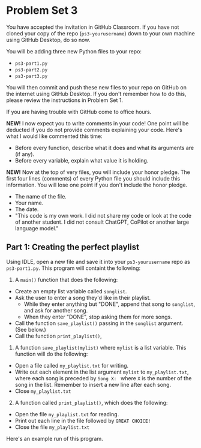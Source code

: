 # Problem Set 3
You have accepted the invitation in GitHub Classroom. If you have not cloned your copy of the repo (`ps3-yourusername`) down to your own machine using GitHub Desktop, do so now.

You will be adding three new Python files to your repo:

* `ps3-part1.py`
* `ps3-part2.py`
* `ps3-part3.py`

You will then commit and push these new files to your repo on GitHub on the internet using GitHub Desktop. If you don't remember how to do this, please review the instructions in Problem Set 1.

If you are having trouble with GitHub come to office hours. 

**NEW!** I now expect you to write comments in your code! One point will be deducted if you do not provide comments explaining your code. Here's what I would like commented this time:

* Before every function, describe what it does and what its arguments are (if any).
* Before every variable, explain what value it is holding.

**NEW!** Now at the top of very files, you will include your honor pledge. The first four lines (comments) of every Python file you should include this information. You will lose one point if you don't include the honor pledge.

* The name of the file.
* Your name.
* The date.
* "This code is my own work. I did not share my code or look at the code of another student. I did not consult ChatGPT, CoPilot or another large language model."

## Part 1: Creating the perfect playlist

Using IDLE, open a new file and save it into your `ps3-yourusername` repo as `ps3-part1.py`. This program will containt the following:

1. A `main()` function that does the following:

* Create an empty list variable called `songlist`.
* Ask the user to enter a song they'd like in their playlist.
   - While they enter anything but "DONE", append that song to `songlist`, and ask for another song.
   - When they enter "DONE", stop asking them for more songs.
* Call the function `save_playlist()` passing in the `songlist` argument. (See below.)
* Call the function `print_playlist()`,


1. A function `save_playlist(mylist)` where `mylist` is a list variable. This function will do the following:

* Open a file called `my_playlist.txt` for writing.
* Write out each element in the list argument `mylist` to `my_playlist.txt`, where each song is preceded by `Song X: ` where `X` is the number of the song in the list. Remember to insert a new line after each song.
* Close `my_playlist.txt`

2. A function called `print_playlist()`, which does the following:

* Open the file `my_playlist.txt` for reading.
* Print out each line in the file followed by `GREAT CHOICE!`
* Close the file `my_playlist.txt`

Here's an example run of this program.

   

